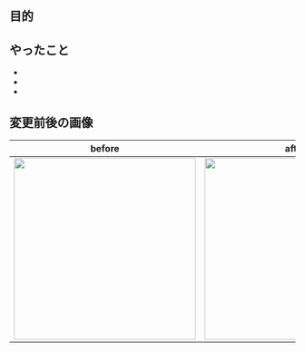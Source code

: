 ## 目的
<!--実装の目的を一文ぐらいで-->

## やったこと
<!-- 実装の技術的な内容を箇条書きで -->
- 
- 
- 

## 変更前後の画像
<!-- UIの変更前後の画像を入れる（UIに変更があった場合） -->
before | after
---- | ----
<img src="" width="320"/> | <img src="" width="320"/>
